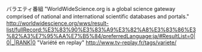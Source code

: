バラエティ番組
  "WorldWideScience.org is a global science gateway comprised of national and international scientific databases and portals."　http://worldwidescience.org/wws/result-list/fullRecord:%E3%83%90%E3%83%A9%E3%82%A8%E3%83%86%E3%82%A3%E7%95%AA%E7%B5%84/preferredLanguage:ja/#ResultList=0|0|_|RANK|0
  "Variété en replay" http://www.tv-replay.fr/tags/variete/
